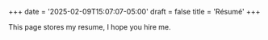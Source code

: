+++
date = '2025-02-09T15:07:07-05:00'
draft = false
title = 'Résumé'
+++

This page stores my resume, I hope you hire me.

